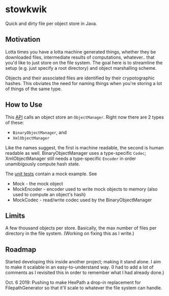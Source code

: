 # stowkwik

Quick and dirty file per object store in Java.

## Motivation

Lotta times you have a lotta machine generated things, whether they be downloaded files, intermediate
results of computations, whatever.. that you'd like to just store on the file system. The goal here is
to streamline the setup (e.g. just specify a root directory) and object marshalling scheme.

Objects and their associated files are identified by their crypotographic hashes. This obviates the need
for naming things when you're storing a lot of things of the same type.

## How to Use

This [API](https://github.com/gnahraf/stowkwik/tree/master/src/main/java/com/gnahraf/stowkwik) calls an object store an `ObjectManager`. Right now there are 2 types of these:

* `BinaryObjectManager`, and
* `XmlObjectManager`

Like the names suggest, the first is machine readable, the second is human readable as well.
BinaryObjectManager uses a type-specific `Codec`; XmlObjectManager still needs a type-specific `Encoder`
in order unamibigously compute hash state.

The [unit tests](https://github.com/gnahraf/stowkwik/tree/master/src/test/java/com/gnahraf/stowkwik) contain a mock example. See

* Mock - the mock object
* MockEncoder - encoder used to write mock objects to memory (also used to compute an object's hash)
* MockCodec - read/write codec used by the BinaryObjectManager

## Limits

A few thousand objects per store. Basically, the max number of files per directory in the file system.
(Working on fixing this as I write.)

## Roadmap

Started developing this inside another project; making it stand alone. I aim to make it scalable in an
easy-to-understand way. (I had to add a lot of comments as I revisited this in order to remember what
I had already done.)

Oct. 6 2019: Pushing to make HexPath a drop-in replacement for FilepathGenerator so that it'll scale to whatever the file system can handle.
